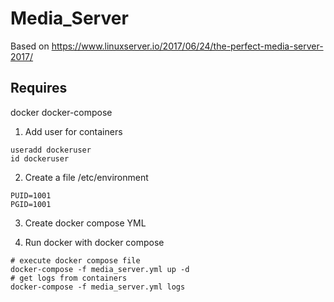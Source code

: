 # Media_Server
Based on
https://www.linuxserver.io/2017/06/24/the-perfect-media-server-2017/

## Requires

docker
docker-compose

1. Add user for containers
```shell
useradd dockeruser
id dockeruser
```

2. Create a file /etc/environment
```shell
PUID=1001
PGID=1001
```

3. Create docker compose YML

4. Run docker with docker compose
```shell
# execute docker compose file
docker-compose -f media_server.yml up -d
# get logs from containers
docker-compose -f media_server.yml logs
```
